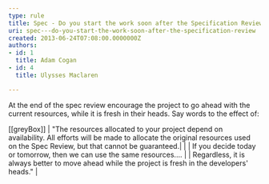 ```yaml
---
type: rule
title: Spec - Do you start the work soon after the Specification Review?
uri: spec---do-you-start-the-work-soon-after-the-specification-review
created: 2013-06-24T07:08:00.0000000Z
authors:
- id: 1
  title: Adam Cogan
- id: 4
  title: Ulysses Maclaren

---
```


At the end of the spec review encourage the project to go ahead with the current resources, while it is fresh in their heads. Say words to the effect of:
 
[[greyBox]]
|  "The resources allocated to your project depend on availability. All efforts will be made to allocate the original resources used on the Spec Review, but that cannot be guaranteed.|
| 
| If you decide today or tomorrow, then we can use the same resources....
| 
| Regardless, it is always better to move ahead while the project is fresh in the developers' heads."
|

